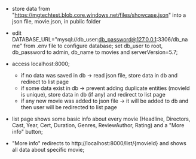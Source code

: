 * store data from "https://mgtechtest.blob.core.windows.net/files/showcase.json" into a json file, movie.json, in public folder

* edit DATABASE_URL="mysql://db_user:db_password@127.0.0.1:3306/db_name" from .env file to configure database;
set db_user to root, db_password to admin, db_name to movies and serverVersion=5.7;

* access localhost:8000;
  - if no data was saved in db -> read json file, store data in db and redirect to list page
  - if some data exist in db -> prevent adding duplicate entities (movieId is unique), store data in db (if any) and redirect to list page
  - if any new movie was added to json file -> it will be added to db and then user will be redirected to list page

* list page shows some basic info about every movie (Headline, Directors, Cast, Year,	Cert, Duration, Genres, ReviewAuthor, Rating) and a "More info" button;

* "More info" redirects to http://localhost:8000/list/{movieId} and shows all data about specific movie;
